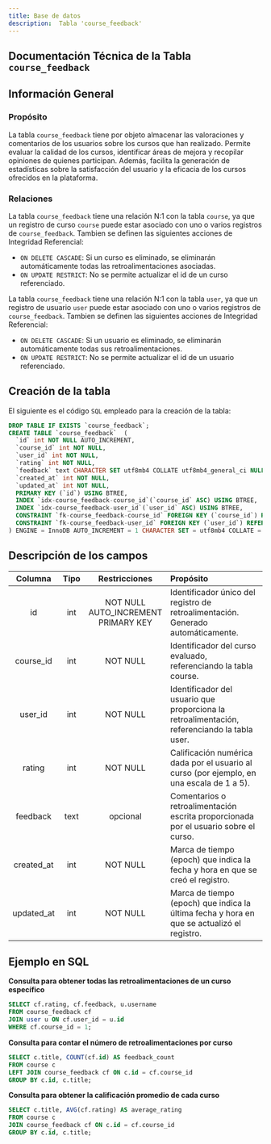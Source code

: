 ```yaml
---
title: Base de datos
description:  Tabla 'course_feedback'
---
```



## Documentación Técnica de la Tabla `course_feedback`

## Información General

### Propósito
La tabla `course_feedback` tiene por objeto almacenar las valoraciones y comentarios de los usuarios sobre los cursos que han realizado. Permite evaluar la calidad de los cursos, identificar áreas de mejora y recopilar opiniones de quienes participan. Además, facilita la generación de estadísticas sobre la satisfacción del usuario y la eficacia de los cursos ofrecidos en la plataforma.

### Relaciones
La tabla `course_feedback` tiene una relación N:1 con la tabla `course`, ya que un registro de curso `course` puede estar asociado con uno o varios registros de `course_feedback`.
Tambien se definen las siguientes acciones de Integridad Referencial:
- `ON DELETE CASCADE`: Si un curso es eliminado, se eliminarán automáticamente todas las retroalimentaciones asociadas.
- `ON UPDATE RESTRICT`: No se permite actualizar el id de un curso referenciado.

La tabla `course_feedback` tiene una relación N:1 con la tabla `user`, ya que un registro de usuario `user` puede estar asociado con uno o varios registros de `course_feedback`.
Tambien se definen las siguientes acciones de Integridad Referencial:
- `ON DELETE CASCADE`: Si un usuario es eliminado, se eliminarán automáticamente todas sus retroalimentaciones.
- `ON UPDATE RESTRICT`: No se permite actualizar el id de un usuario referenciado.

## Creación de la tabla
El siguiente es el código `SQL` empleado para la creación de la tabla:
``` sql
DROP TABLE IF EXISTS `course_feedback`;
CREATE TABLE `course_feedback`  (
  `id` int NOT NULL AUTO_INCREMENT,
  `course_id` int NOT NULL,
  `user_id` int NOT NULL,
  `rating` int NOT NULL,
  `feedback` text CHARACTER SET utf8mb4 COLLATE utf8mb4_general_ci NULL,
  `created_at` int NOT NULL,
  `updated_at` int NOT NULL,
  PRIMARY KEY (`id`) USING BTREE,
  INDEX `idx-course_feedback-course_id`(`course_id` ASC) USING BTREE,
  INDEX `idx-course_feedback-user_id`(`user_id` ASC) USING BTREE,
  CONSTRAINT `fk-course_feedback-course_id` FOREIGN KEY (`course_id`) REFERENCES `course` (`id`) ON DELETE CASCADE ON UPDATE RESTRICT,
  CONSTRAINT `fk-course_feedback-user_id` FOREIGN KEY (`user_id`) REFERENCES `user` (`id`) ON DELETE CASCADE ON UPDATE RESTRICT
) ENGINE = InnoDB AUTO_INCREMENT = 1 CHARACTER SET = utf8mb4 COLLATE = utf8mb4_general_ci ROW_FORMAT = Dynamic;
```

## Descripción de los campos
|Columna	|Tipo		|Restricciones	|Propósito	|
|:-------------:|:-------------:|:-------------:|:-------------|
|id		|int		|NOT NULL<br>AUTO_INCREMENT<br>PRIMARY KEY	|Identificador único del registro de retroalimentación. Generado automáticamente.|
|course_id	|int	|NOT NULL	|Identificador del curso evaluado, referenciando la tabla course.|
|user_id	|int	|NOT NULL	|Identificador del usuario que proporciona la retroalimentación, referenciando la tabla user.|
|rating	|int	|NOT NULL	|Calificación numérica dada por el usuario al curso (por ejemplo, en una escala de 1 a 5).|
|feedback	|text	|opcional	|Comentarios o retroalimentación escrita proporcionada por el usuario sobre el curso.|
|created_at	|int	|NOT NULL	|Marca de tiempo (epoch) que indica la fecha y hora en que se creó el registro.|
|updated_at	|int	|NOT NULL	|Marca de tiempo (epoch) que indica la última fecha y hora en que se actualizó el registro.|

## Ejemplo en SQL

**Consulta para obtener todas las retroalimentaciones de un curso específico**
``` sql
SELECT cf.rating, cf.feedback, u.username
FROM course_feedback cf
JOIN user u ON cf.user_id = u.id
WHERE cf.course_id = 1;
```

**Consulta para contar el número de retroalimentaciones por curso**
``` sql
SELECT c.title, COUNT(cf.id) AS feedback_count
FROM course c
LEFT JOIN course_feedback cf ON c.id = cf.course_id
GROUP BY c.id, c.title;
```  

**Consulta para obtener la calificación promedio de cada curso**
``` sql
SELECT c.title, AVG(cf.rating) AS average_rating
FROM course c
JOIN course_feedback cf ON c.id = cf.course_id
GROUP BY c.id, c.title;
``` 